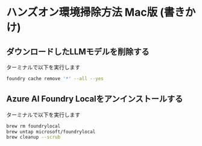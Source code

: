 # ハンズオン環境掃除方法 Mac版 (書きかけ)

## ダウンロードしたLLMモデルを削除する
ターミナルで以下を実行します

```sh
foundry cache remove '*' --all --yes
```

## Azure AI Foundry Localをアンインストールする
ターミナルで以下を実行します

```sh
brew rm foundrylocal
brew untap microsoft/foundrylocal
brew cleanup --scrub
```
